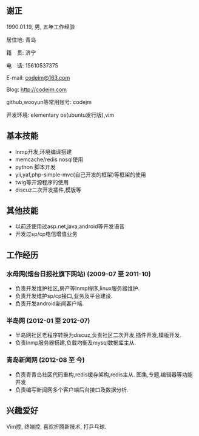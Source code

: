 ## 谢正

1990.01.19, 男, 五年工作经验

居住地: 青岛

籍　贯: 济宁

电　话: 15610537375

E-mail: codejm@163.com

Blog: http://codejm.com

github,wooyun等常用账号: codejm

开发环境: elementary os(ubuntu发行版),vim

## 基本技能

* lnmp开发,环境编译搭建
* memcache/redis nosql使用
* python 脚本开发
* yii,yaf,php-simple-mvc(自己开发的框架)等框架的使用
* twig等开源程序的使用
* discuz二次开发插件,模版等

## 其他技能

* 以前还使用过asp.net,java,android等开发语音
* 开发过sp/cp电信增值业务

## 工作经历

### 水母网(烟台日报社旗下网站) (2009-07 至 2011-10)

* 负责开发维护社区,房产等lnmp程序,linux服务器维护.
* 负责开发维护sp/cp接口,业务及平台建设.
* 负责开发android新闻客户端.

### 半岛网 (2012-01 至 2012-07)

* 半岛网社区老程序转换为discuz,负责社区二次开发,插件开发,模版开发.
* 负责lnmp服务器搭建,负载均衡及mysql数据库主从.

### 青岛新闻网 (2012-08 至 今)

* 负责青青岛社区代码重构,redis缓存架构,redis主从. 图集,专题,编辑器等功能开发
* 负责编写新闻网多个客户端后台接口及数据分析.

## 兴趣爱好
Vim控, 终端控, 喜欢折腾新技术, 打乒乓球.
